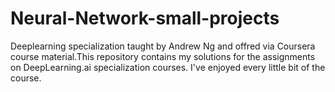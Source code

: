 # Neural-Network-small-projects

Deeplearning specialization taught by Andrew Ng and offred via Coursera course material.This repository contains my solutions for the assignments on DeepLearning.ai specialization courses. I've enjoyed every little bit of the course.

